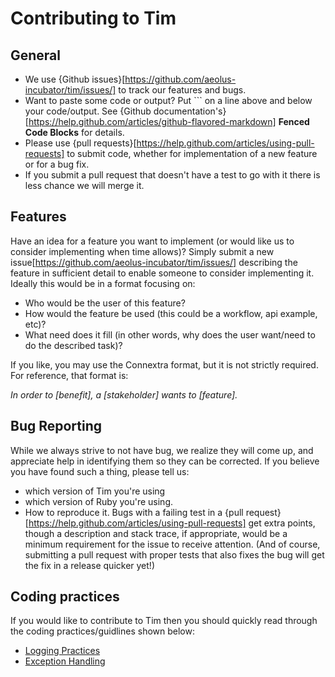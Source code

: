 # Contributing to Tim

## General

* We use {Github issues}[https://github.com/aeolus-incubator/tim/issues/]
  to track our features and bugs.
* Want to paste some code or output? Put \`\`\` on a line above and
  below your code/output. See {Github documentation's}[https://help.github.com/articles/github-flavored-markdown]
  <b>Fenced Code Blocks</b> for details.
* Please use {pull requests}[https://help.github.com/articles/using-pull-requests]
  to submit code, whether for implementation of a new feature or for a bug fix.
* If you submit a pull request that doesn't have a test to go with it
  there is less chance we will merge it.

## Features

Have an idea for a feature you want to implement (or would like us to
consider implementing when time allows)?  Simply submit a new
issue[https://github.com/aeolus-incubator/tim/issues/] describing the
feature in sufficient detail to enable someone to consider
implementing it.  Ideally this would be in a format focusing on:

* Who would be the user of this feature?
* How would the feature be used (this could be a workflow, api
  example, etc)?
* What need does it fill (in other words, why does the user want/need
  to do the described task)?

If you like, you may use the Connextra format, but it is not strictly
required.  For reference, that format is:

<em>In order to [benefit], a [stakeholder] wants to [feature].</em>

## Bug Reporting

While we always strive to not have bug, we realize they will come up,
and appreciate help in identifying them so they can be corrected. If
you believe you have found such a thing, please tell us:

* which version of Tim you're using
* which version of Ruby you're using.
* How to reproduce it. Bugs with a failing test in a
  {pull request}[https://help.github.com/articles/using-pull-requests] get
  extra points, though a description and stack trace, if appropriate,
  would be a minimum requirement for the issue to receive attention.
  (And of course, submitting a pull request with proper tests that also
  fixes the bug will get the fix in a release quicker yet!)

## Coding practices

If you would like to contribute to Tim then you should quickly read through the
coding practices/guidlines shown below:

* [Logging Practices](logging.md)
* [Exception Handling](exceptions.md)
